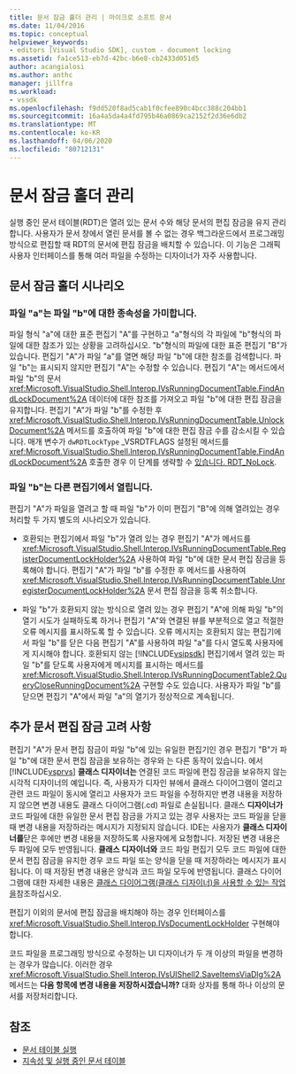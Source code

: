 ```yaml
---
title: 문서 잠금 홀더 관리 | 마이크로 소프트 문서
ms.date: 11/04/2016
ms.topic: conceptual
helpviewer_keywords:
- editors [Visual Studio SDK], custom - document locking
ms.assetid: fa1ce513-eb7d-42bc-b6e8-cb2433d051d5
author: acangialosi
ms.author: anthc
manager: jillfra
ms.workload:
- vssdk
ms.openlocfilehash: f9dd520f8ad5cab1f0cfee890c4bcc388c204bb1
ms.sourcegitcommit: 16a4a5da4a4fd795b46a0869ca2152f2d36e6db2
ms.translationtype: MT
ms.contentlocale: ko-KR
ms.lasthandoff: 04/06/2020
ms.locfileid: "80712131"
---
```

# <a name="document-lock-holder-management"></a>문서 잠금 홀더 관리

실행 중인 문서 테이블(RDT)은 열려 있는 문서 수와 해당 문서의 편집 잠금을 유지 관리합니다. 사용자가 문서 창에서 열린 문서를 볼 수 없는 경우 백그라운드에서 프로그래밍 방식으로 편집할 때 RDT의 문서에 편집 잠금을 배치할 수 있습니다. 이 기능은 그래픽 사용자 인터페이스를 통해 여러 파일을 수정하는 디자이너가 자주 사용합니다.

## <a name="document-lock-holder-scenarios"></a>문서 잠금 홀더 시나리오

### <a name="file-a-has-a-dependence-on-file-b"></a>파일 "a"는 파일 "b"에 대한 종속성을 가미합니다.

파일 형식 "a"에 대한 표준 편집기 "A"를 구현하고 "a"형식의 각 파일에 "b"형식의 파일에 대한 참조가 있는 상황을 고려하십시오. "b"형식의 파일에 대한 표준 편집기 "B"가 있습니다. 편집기 "A"가 파일 "a"를 열면 해당 파일 "b"에 대한 참조를 검색합니다. 파일 "b"는 표시되지 않지만 편집기 "A"는 수정할 수 있습니다. 편집기 "A"는 메서드에서 파일 "b"의 문서 <xref:Microsoft.VisualStudio.Shell.Interop.IVsRunningDocumentTable.FindAndLockDocument%2A> 데이터에 대한 참조를 가져오고 파일 "b"에 대한 편집 잠금을 유지합니다. 편집기 "A"가 파일 "b"를 수정한 후 <xref:Microsoft.VisualStudio.Shell.Interop.IVsRunningDocumentTable.UnlockDocument%2A> 메서드를 호출하여 파일 "b"에 대한 편집 잠금 수를 감소시킬 수 있습니다. 매개 변수가 `dwRDTLockType` _VSRDTFLAGS 설정된 메서드를 <xref:Microsoft.VisualStudio.Shell.Interop.IVsRunningDocumentTable.FindAndLockDocument%2A> 호출한 경우 이 단계를 생략할 수 [있습니다. RDT_NoLock](<xref:Microsoft.VisualStudio.Shell.Interop._VSRDTFLAGS.RDT_NoLock>).

### <a name="file-b-is-opened-by-a-different-editor"></a>파일 "b"는 다른 편집기에서 열립니다.

편집기 "A"가 파일을 열려고 할 때 파일 "b"가 이미 편집기 "B"에 의해 열려있는 경우 처리할 두 가지 별도의 시나리오가 있습니다.

- 호환되는 편집기에서 파일 "b"가 열려 있는 경우 편집기 "A"가 메서드를 <xref:Microsoft.VisualStudio.Shell.Interop.IVsRunningDocumentTable.RegisterDocumentLockHolder%2A> 사용하여 파일 "b"에 대한 문서 편집 잠금을 등록해야 합니다. 편집기 "A"가 파일 "b"를 수정한 후 메서드를 사용하여 <xref:Microsoft.VisualStudio.Shell.Interop.IVsRunningDocumentTable.UnregisterDocumentLockHolder%2A> 문서 편집 잠금을 등록 취소합니다.

- 파일 "b"가 호환되지 않는 방식으로 열려 있는 경우 편집기 "A"에 의해 파일 "b"의 열기 시도가 실패하도록 하거나 편집기 "A"와 연결된 뷰를 부분적으로 열고 적절한 오류 메시지를 표시하도록 할 수 있습니다. 오류 메시지는 호환되지 않는 편집기에서 파일 "b"를 닫은 다음 편집기 "A"를 사용하여 파일 "a"를 다시 열도록 사용자에게 지시해야 합니다. 호환되지 않는 [!INCLUDE[vsipsdk](../extensibility/includes/vsipsdk_md.md)] 편집기에서 열려 있는 파일 "b"를 닫도록 사용자에게 메시지를 표시하는 메서드를 <xref:Microsoft.VisualStudio.Shell.Interop.IVsRunningDocumentTable2.QueryCloseRunningDocument%2A> 구현할 수도 있습니다. 사용자가 파일 "b"를 닫으면 편집기 "A"에서 파일 "a"의 열기가 정상적으로 계속됩니다.

## <a name="additional-document-edit-lock-considerations"></a>추가 문서 편집 잠금 고려 사항

편집기 "A"가 문서 편집 잠금이 파일 "b"에 있는 유일한 편집기인 경우 편집기 "B"가 파일 "b"에 대한 문서 편집 잠금을 보유하는 경우와 는 다른 동작이 있습니다. 에서 [!INCLUDE[vsprvs](../code-quality/includes/vsprvs_md.md)] **클래스 디자이너는** 연결된 코드 파일에 편집 잠금을 보유하지 않는 시각적 디자이너의 예입니다. 즉, 사용자가 디자인 뷰에서 클래스 다이어그램이 열리고 관련 코드 파일이 동시에 열리고 사용자가 코드 파일을 수정하지만 변경 내용을 저장하지 않으면 변경 내용도 클래스 다이어그램(.cd) 파일로 손실됩니다. 클래스 **디자이너가** 코드 파일에 대한 유일한 문서 편집 잠금을 가지고 있는 경우 사용자는 코드 파일을 닫을 때 변경 내용을 저장하라는 메시지가 지정되지 않습니다. IDE는 사용자가 **클래스 디자이너를**닫은 후에만 변경 내용을 저장하도록 사용자에게 요청합니다. 저장된 변경 내용은 두 파일에 모두 반영됩니다. **클래스 디자이너와** 코드 파일 편집기 모두 코드 파일에 대한 문서 편집 잠금을 유지한 경우 코드 파일 또는 양식을 닫을 때 저장하라는 메시지가 표시됩니다. 이 때 저장된 변경 내용은 양식과 코드 파일 모두에 반영됩니다. 클래스 다이어그램에 대한 자세한 내용은 [클래스 다이어그램(클래스 디자이너)을 사용할 수 있는 작업을](../ide/class-designer/designing-and-viewing-classes-and-types.md)참조하십시오.

편집기 이외의 문서에 편집 잠금을 배치해야 하는 경우 인터페이스를 <xref:Microsoft.VisualStudio.Shell.Interop.IVsDocumentLockHolder> 구현해야 합니다.

코드 파일을 프로그래밍 방식으로 수정하는 UI 디자이너가 두 개 이상의 파일을 변경하는 경우가 많습니다. 이러한 경우 <xref:Microsoft.VisualStudio.Shell.Interop.IVsUIShell2.SaveItemsViaDlg%2A> 메서드는 **다음 항목에 변경 내용을 저장하시겠습니까?** 대화 상자를 통해 하나 이상의 문서를 저장처리합니다.

## <a name="see-also"></a>참조

- [문서 테이블 실행](../extensibility/internals/running-document-table.md)
- [지속성 및 실행 중인 문서 테이블](../extensibility/internals/persistence-and-the-running-document-table.md)

